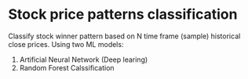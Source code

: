 # Stock price patterns classification
Classify stock winner pattern based on N time frame (sample) historical close prices.
Using two ML models:
1. Artificial Neural Network (Deep learing)
2. Random Forest Calssification

